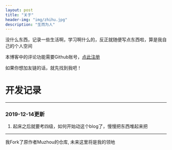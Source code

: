 ```yaml
---
layout: post
title: "关于"
header-img: "img/zhihu.jpg"
description: "生而为人"
---
```


没什么东西，记录一些生活啊，学习啊什么的，反正就随便写点东西啦，算是我自己的个人空间

本博客中的评论功能需要Github账号，[点此注册](https://github.com)  

如果你想加友链的话，就先找到我吧！  

# 开发记录

***  

### 2019-12-14更新
1. 起床之后就要考四级，如何开始动这个blog了，慢慢把东西堆起来把  

***

我Fork了原作者Muzhou的仓库, 未来这里将是我的领地  
